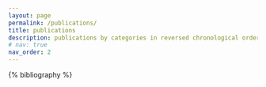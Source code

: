 ```yaml
---
layout: page
permalink: /publications/
title: publications
description: publications by categories in reversed chronological order. generated by jekyll-scholar.
# nav: true
nav_order: 2
---
```


<!-- _pages/publications.md -->
<div class="publications">

{% bibliography %}

</div>
